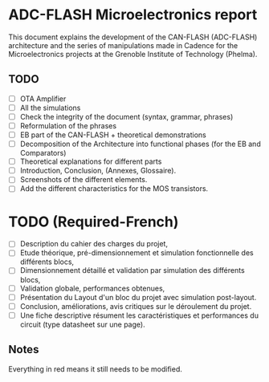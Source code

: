 # ADC-FLASH Microelectronics report

This document explains the development of the CAN-FLASH (ADC-FLASH) architecture
and the series of manipulations made in Cadence for the Microelectronics projects
at the Grenoble Institute of Technology (Phelma).

## TODO

- [ ] OTA Amplifier
- [ ] All the simulations
- [ ] Check the integrity of the document (syntax, grammar, phrases)
- [ ] Reformulation of the phrases
- [ ] EB part of the CAN-FLASH + theoretical demonstrations
- [ ] Decomposition of the Architecture into functional phases (for the EB and Comparators)
- [ ] Theoretical explanations for different parts
- [ ] Introduction, Conclusion, (Annexes, Glossaire).
- [ ] Screenshots of the different elements.
- [ ] Add the different characteristics for the MOS transistors.

# TODO (Required-French)
- [ ] Description du cahier des charges du projet,
- [ ] Etude théorique, pré-dimensionnement et simulation fonctionnelle des différents blocs,
- [ ] Dimensionnement détaillé et validation par simulation des différents blocs,
- [ ] Validation globale, performances obtenues,
- [ ] Présentation du Layout d'un bloc du projet avec simulation post-layout.
- [ ] Conclusion, améliorations, avis critiques sur le déroulement du projet.
- [ ] Une fiche descriptive résument les caractéristiques et performances du circuit (type datasheet sur une page).

## Notes
Everything in red means it still needs to be modified.
